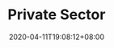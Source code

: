 ---
title: "Private Sector"
date: 2020-04-11T19:08:12+08:00
partner_type: Others
project_specific_cofinancing:
trust_funds_contribution: "$1.21 million"
partner_logo:
draft: false
---